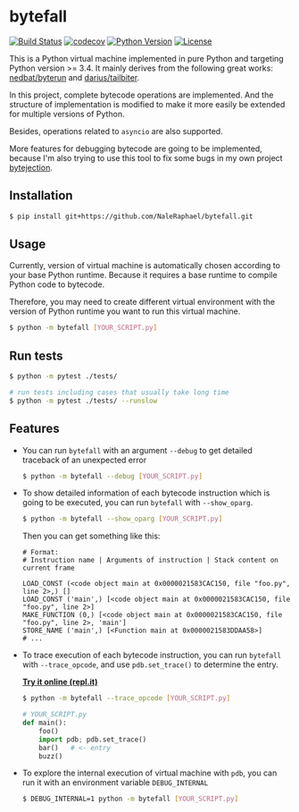# bytefall

[![Build Status](https://travis-ci.com/NaleRaphael/bytefall.svg?branch=master)](https://travis-ci.com/NaleRaphael/bytefall)
[![codecov](https://codecov.io/gh/NaleRaphael/bytefall/branch/master/graph/badge.svg)](https://codecov.io/gh/NaleRaphael/bytefall)
[![Python Version](https://img.shields.io/badge/python-3.4%20|%203.5%20|%203.6%20|%203.7%20|%203.8-orange)](https://www.python.org/downloads/)
[![License](https://img.shields.io/badge/license-MIT-blue)](LICENSE)

This is a Python virtual machine implemented in pure Python and targeting Python version >= 3.4. It mainly derives from the following great works: [nedbat/byterun][nedbat_byterun] and [darius/tailbiter][darius_tailbiter].

In this project, complete bytecode operations are implemented. And the structure of implementation is modified to make it more easily be extended for multiple versions of Python.

Besides, operations related to `asyncio` are also supported.

More features for debugging bytecode are going to be implemented, because I'm also trying to use this tool to fix some bugs in my own project [bytejection][bytejection].

## Installation
```bash
$ pip install git+https://github.com/NaleRaphael/bytefall.git
```

## Usage
Currently, version of virtual machine is automatically chosen according to your base Python runtime. Because it requires a base runtime to compile Python code to bytecode.

Therefore, you may need to create different virtual environment with the version of Python runtime you want to run this virtual machine.

```bash
$ python -m bytefall [YOUR_SCRIPT.py]
```

## Run tests
```bash
$ python -m pytest ./tests/

# run tests including cases that usually take long time
$ python -m pytest ./tests/ --runslow
```

## Features
- You can run `bytefall` with an argument `--debug` to get detailed traceback of an unexpected error
    ```bash
    $ python -m bytefall --debug [YOUR_SCRIPT.py]
    ```

- To show detailed information of each bytecode instruction which is going to be executed, you can run `bytefall` with `--show_oparg`.
    ```bash
    $ python -m bytefall --show_oparg [YOUR_SCRIPT.py]
    ```

    Then you can get something like this:
    ```raw
    # Format:
    # Instruction name | Arguments of instruction | Stack content on current frame

    LOAD_CONST (<code object main at 0x0000021583CAC150, file "foo.py", line 2>,) []
    LOAD_CONST ('main',) [<code object main at 0x0000021583CAC150, file "foo.py", line 2>]
    MAKE_FUNCTION (0,) [<code object main at 0x0000021583CAC150, file "foo.py", line 2>, 'main']
    STORE_NAME ('main',) [<Function main at 0x0000021583DDAA58>]
    # ...
    ```

- To trace execution of each bytecode instruction, you can run `bytefall` with `--trace_opcode`, and use `pdb.set_trace()` to determine the entry.

    [**Try it online (repl.it)**](https://repl.it/@naleraphael/pymutabledefaults)


    ```bash
    $ python -m bytefall --trace_opcode [YOUR_SCRIPT.py]
    ```

    ```python
    # YOUR_SCRIPT.py
    def main():
        foo()
        import pdb; pdb.set_trace()
        bar()   # <- entry
        buzz()
    ```

- To explore the internal execution of virtual machine with `pdb`, you can run it with an environment variable `DEBUG_INTERNAL`
    ```bash
    $ DEBUG_INTERNAL=1 python -m bytefall [YOUR_SCRIPT.py]
    ```

[nedbat_byterun]: https://github.com/nedbat/byterun
[darius_tailbiter]: https://github.com/darius/tailbiter
[bytejection]: https://github.com/naleraphael/bytejection
